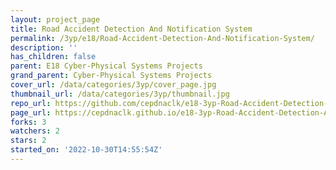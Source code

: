 ```yaml
---
layout: project_page
title: Road Accident Detection And Notification System
permalink: /3yp/e18/Road-Accident-Detection-And-Notification-System/
description: ''
has_children: false
parent: E18 Cyber-Physical Systems Projects
grand_parent: Cyber-Physical Systems Projects
cover_url: /data/categories/3yp/cover_page.jpg
thumbnail_url: /data/categories/3yp/thumbnail.jpg
repo_url: https://github.com/cepdnaclk/e18-3yp-Road-Accident-Detection-And-Notification-System
page_url: https://cepdnaclk.github.io/e18-3yp-Road-Accident-Detection-And-Notification-System
forks: 3
watchers: 2
stars: 2
started_on: '2022-10-30T14:55:54Z'
---
```


